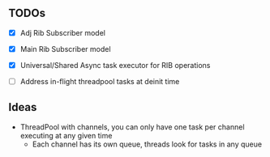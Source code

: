## TODOs

- [x] Adj Rib Subscriber model
- [x] Main Rib Subscriber model
- [x] Universal/Shared Async task executor for RIB operations
- [ ] Address in-flight threadpool tasks at deinit time


## Ideas

- ThreadPool with channels, you can only have one task per channel executing at any given time
  - Each channel has its own queue, threads look for tasks in any queue
